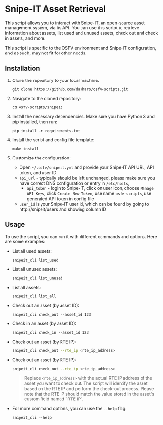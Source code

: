 # Snipe-IT Asset Retrieval

This script allows you to interact with Snipe-IT, an open-source asset
management system, via its API. You can use this script to retrieve information
about assets, list used and unused assets, check out and check in assets, and
more.

This script is specific to the OSFV environment and Snipe-IT configuration, and
as such, may not fit for other needs.

## Installation

1. Clone the repository to your local machine:

   ```shell
   git clone https://github.com/dasharo/osfv-scripts.git
   ```

1. Navigate to the cloned repository:

   ```shell
   cd osfv-scripts/snipeit 
   ```

1. Install the necessary dependencies. Make sure you have Python 3 and pip
   installed, then run:

   ```shell
   pip install -r requirements.txt
   ```

1. Install the script and config file template:

    ```shell
    make install
    ```

1. Customize the configuration:

   - Open `~/.osfv/snipeit.yml` and provide your Snipe-IT API URL, API token,
     and user ID
   - `api_url` - typically should be left unchanged, please make sure you have
     correct DNS configuration or entry in `/etc/hosts`,
	 - `api_token` - login to Snipe-IT, click on user icon, choose `Manage API
     Keys`, click `Create New Token`, use name `osfv-scripts`, use generated API
     token in config file
   - `user_id` is your Snipe-IT user id, which can be found by going to
     http://snipeit/users and showing column ID

## Usage

To use the script, you can run it with different commands and options. Here are
some examples:

- List all used assets:

  ```shell
  snipeit_cli list_used
  ```

- List all unused assets:

  ```shell
  snipeit_cli list_unused
  ```

- List all assets:

  ```shell
  snipeit_cli list_all
  ```

- Check out an asset (by asset ID):

  ```shell
  snipeit_cli check_out --asset_id 123
  ```

- Check in an asset (by asset ID):

  ```shell
  snipeit_cli check_in --asset_id 123
  ```

- Check out an asset (by RTE IP):

  ```bash
  snipeit_cli check_out --rte_ip <rte_ip_address>
  ```

- Check out an asset (by RTE IP):

  ```bash
  snipeit_cli check_out --rte_ip <rte_ip_address>
  ```

  > Replace `<rte_ip_address>` with the actual RTE IP address of the asset you
  > want to check out. The script will identify the asset based on the RTE IP and
  > perform the check-out process.
  > Please note that the RTE IP should match the value stored in the asset's
  > custom field named "RTE IP".

- For more command options, you can use the `--help` flag:

  ```shell
  snipeit_cli --help
  ```

